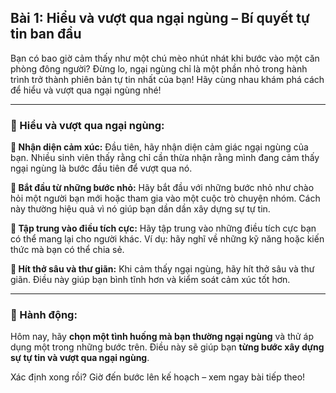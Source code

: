 ## Bài 1: Hiểu và vượt qua ngại ngùng – Bí quyết tự tin ban đầu

Bạn có bao giờ cảm thấy như một chú mèo nhút nhát khi bước vào một căn phòng đông người? Đừng lo, ngại ngùng chỉ là một phần nhỏ trong hành trình trở thành phiên bản tự tin nhất của bạn! Hãy cùng nhau khám phá cách để hiểu và vượt qua ngại ngùng nhé!

---

### 📌 Hiểu và vượt qua ngại ngùng:

**🔹 Nhận diện cảm xúc:**
Đầu tiên, hãy nhận diện cảm giác ngại ngùng của bạn. Nhiều sinh viên thấy rằng chỉ cần thừa nhận rằng mình đang cảm thấy ngại ngùng là bước đầu tiên để vượt qua nó.

**🔹 Bắt đầu từ những bước nhỏ:**
Hãy bắt đầu với những bước nhỏ như chào hỏi một người bạn mới hoặc tham gia vào một cuộc trò chuyện nhóm. Cách này thường hiệu quả vì nó giúp bạn dần dần xây dựng sự tự tin.

**🔹 Tập trung vào điều tích cực:**
Hãy tập trung vào những điều tích cực bạn có thể mang lại cho người khác. Ví dụ: hãy nghĩ về những kỹ năng hoặc kiến thức mà bạn có thể chia sẻ.

**🔹 Hít thở sâu và thư giãn:**
Khi cảm thấy ngại ngùng, hãy hít thở sâu và thư giãn. Điều này giúp bạn bình tĩnh hơn và kiểm soát cảm xúc tốt hơn.

---

### 🚀 Hành động:

Hôm nay, hãy **chọn một tình huống mà bạn thường ngại ngùng** và thử áp dụng một trong những bước trên. Điều này sẽ giúp bạn **từng bước xây dựng sự tự tin và vượt qua ngại ngùng**.

Xác định xong rồi? Giờ đến bước lên kế hoạch – xem ngay bài tiếp theo!